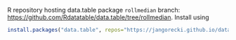 R repository hosting data.table package `rollmedian` branch: https://github.com/Rdatatable/data.table/tree/rollmedian. Install using
```r
install.packages("data.table", repos="https://jangorecki.github.io/data.table-rollmedian")
```
